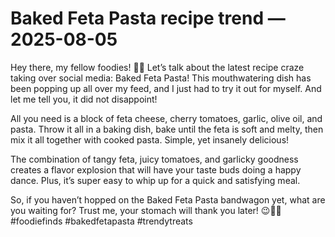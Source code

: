 # Baked Feta Pasta recipe trend — 2025-08-05

Hey there, my fellow foodies! 🍝✨ Let’s talk about the latest recipe craze taking over social media: Baked Feta Pasta! This mouthwatering dish has been popping up all over my feed, and I just had to try it out for myself. And let me tell you, it did not disappoint!

All you need is a block of feta cheese, cherry tomatoes, garlic, olive oil, and pasta. Throw it all in a baking dish, bake until the feta is soft and melty, then mix it all together with cooked pasta. Simple, yet insanely delicious!

The combination of tangy feta, juicy tomatoes, and garlicky goodness creates a flavor explosion that will have your taste buds doing a happy dance. Plus, it’s super easy to whip up for a quick and satisfying meal.

So, if you haven’t hopped on the Baked Feta Pasta bandwagon yet, what are you waiting for? Trust me, your stomach will thank you later! 😉👩‍🍳 #foodiefinds #bakedfetapasta #trendytreats